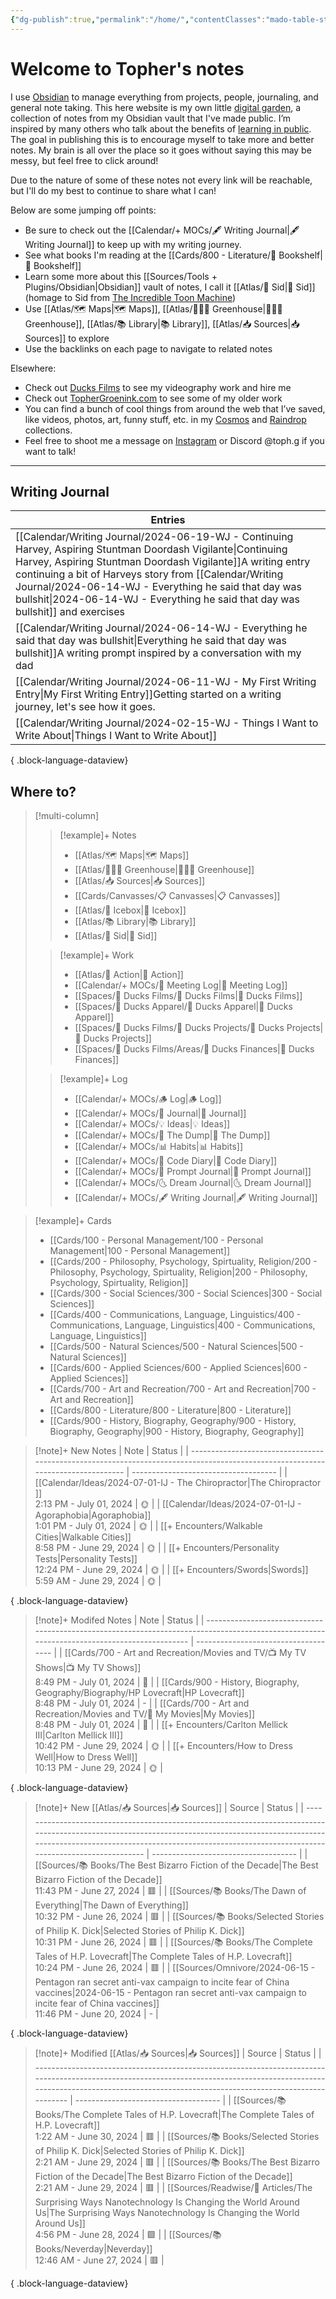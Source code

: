 ```yaml
---
{"dg-publish":true,"permalink":"/home/","contentClasses":"mado-table-stripe mado-table","tags":["gardenEntry"]}
---
```




# Welcome to Topher's notes

I use [Obsidian](https://obsidian.md/) to manage everything from projects, people, journaling, and general note taking. This here website is my own little [digital garden](https://maggieappleton.com/garden-history), a collection of notes from my Obsidian vault that I've made public. I’m inspired by many others who talk about the benefits of [learning in public](https://notes.nicolevanderhoeven.com/Learning+in+public). The goal in publishing this is to encourage myself to take more and better notes. My brain is all over the place so it goes without saying this may be messy, but feel free to click around! 

Due to the nature of some of these notes not every link will be reachable, but I'll do my best to continue to share what I can! 

Below are some jumping off points:

- Be sure to check out the [[Calendar/+ MOCs/🖋 Writing Journal\|🖋 Writing Journal]] to keep up with my writing journey. 
- See what books I'm reading at the [[Cards/800 - Literature/📗 Bookshelf\|📗 Bookshelf]]
- Learn some more about this [[Sources/Tools + Plugins/Obsidian\|Obsidian]] vault of notes, I call it [[Atlas/🧠 Sid\|🧠 Sid]] (homage to Sid from [The Incredible Toon Machine](https://www.youtube.com/watch?v=w6RD2s4TQAQ))
- Use [[Atlas/🗺 Maps\|🗺 Maps]], [[Atlas/👨🏻‍🌾 Greenhouse\|👨🏻‍🌾 Greenhouse]], [[Atlas/📚 Library\|📚 Library]], [[Atlas/📥 Sources\|📥 Sources]] to explore 
- Use the backlinks on each page to navigate to related notes

Elsewhere:
- Check out [Ducks Films](http://ducksfilms.com) to see my videography work and hire me
- Check out [TopherGroenink.com](http://tophergroenink.com) to see some of my older work
- You can find a bunch of cool things from around the web that I’ve saved, like videos, photos, art, funny stuff, etc. in my [Cosmos](https://www.cosmos.so/topher) and [Raindrop](https://raindrop.io/tophg) collections.
- Feel free to shoot me a message on [Instagram](https://www.instagram.com/toph.g/) or Discord @toph.g if you want to talk!

---

## Writing Journal

| Entries                                                                                                                                                                                                                                                                                                                      |
| ---------------------------------------------------------------------------------------------------------------------------------------------------------------------------------------------------------------------------------------------------------------------------------------------------------------------------- |
| [[Calendar/Writing Journal/2024-06-19-WJ - Continuing Harvey, Aspiring Stuntman Doordash Vigilante\|Continuing Harvey, Aspiring Stuntman Doordash Vigilante]]<span class=summary>A writing entry continuing a bit of Harveys story from [[Calendar/Writing Journal/2024-06-14-WJ - Everything he said that day was bullshit\|2024-06-14-WJ - Everything he said that day was bullshit]] and exercises</span> |
| [[Calendar/Writing Journal/2024-06-14-WJ - Everything he said that day was bullshit\|Everything he said that day was bullshit]]<span class=summary>A writing prompt inspired by a conversation with my dad</span>                                                                                                         |
| [[Calendar/Writing Journal/2024-06-11-WJ - My First Writing Entry\|My First Writing Entry]]<span class=summary>Getting started on a writing journey, let's see how it goes.</span>                                                                                                                                        |
| [[Calendar/Writing Journal/2024-02-15-WJ - Things I Want to Write About\|Things I Want to Write About]]<span class=summary></span>                                                                                                                                                                                        |

{ .block-language-dataview}


## Where to?

> [!multi-column]
> > [!example]+ Notes
> > - [[Atlas/🗺 Maps\|🗺 Maps]]
> > - [[Atlas/👨🏻‍🌾 Greenhouse\|👨🏻‍🌾 Greenhouse]]
> > - [[Atlas/📥 Sources\|📥 Sources]]
> > - [[Cards/Canvasses/📋 Canvasses\|📋 Canvasses]]
> > - [[Atlas/🧊 Icebox\|🧊 Icebox]]
> > - [[Atlas/📚 Library\|📚 Library]]
> > - [[Atlas/🧠 Sid\|🧠 Sid]]
> 
> > [!example]+ Work
> > - [[Atlas/🏹 Action\|🏹 Action]]
> > - [[Calendar/+ MOCs/👥 Meeting Log\|👥 Meeting Log]]
> > - [[Spaces/🦆 Ducks Films/🦆 Ducks Films\|🦆 Ducks Films]]
> > - [[Spaces/🦆 Ducks Apparel/🦆 Ducks Apparel\|🦆 Ducks Apparel]]
> > - [[Spaces/🦆 Ducks Films/🌈 Ducks Projects/🌈 Ducks Projects\|🌈 Ducks Projects]]
> > - [[Spaces/🦆 Ducks Films/Areas/💸 Ducks Finances\|💸 Ducks Finances]]
> 
> > [!example]+ Log
> > - [[Calendar/+ MOCs/🪵 Log\|🪵 Log]]
> > - [[Calendar/+ MOCs/📓 Journal\|📓 Journal]]
> > - [[Calendar/+ MOCs/💡 Ideas\|💡 Ideas]]
> > - [[Calendar/+ MOCs/🔗 The Dump\|🔗 The Dump]]
> > - [[Calendar/+ MOCs/📊 Habits\|📊 Habits]]
> > - [[Calendar/+ MOCs/🧪 Code Diary\|🧪 Code Diary]]
> > - [[Calendar/+ MOCs/🎲 Prompt Journal\|🎲 Prompt Journal]]
> > - [[Calendar/+ MOCs/🌜 Dream Journal\|🌜 Dream Journal]]
> > - [[Calendar/+ MOCs/🖋 Writing Journal\|🖋 Writing Journal]]

> [!example]+ Cards
> - [[Cards/100 - Personal Management/100 - Personal Management\|100 - Personal Management]]
> - [[Cards/200 - Philosophy, Psychology, Spirtuality, Religion/200 - Philosophy, Psychology, Spirtuality, Religion\|200 - Philosophy, Psychology, Spirtuality, Religion]]
> - [[Cards/300 - Social Sciences/300 - Social Sciences\|300 - Social Sciences]]
> - [[Cards/400 - Communications, Language, Linguistics/400 - Communications, Language, Linguistics\|400 - Communications, Language, Linguistics]]
> - [[Cards/500 - Natural Sciences/500 - Natural Sciences\|500 - Natural Sciences]]
> - [[Cards/600 - Applied Sciences/600 - Applied Sciences\|600 - Applied Sciences]]
> - [[Cards/700 - Art and Recreation/700 - Art and Recreation\|700 - Art and Recreation]]
> - [[Cards/800 - Literature/800 - Literature\|800 - Literature]]
> - [[Cards/900 - History, Biography, Geography/900 - History, Biography, Geography\|900 - History, Biography, Geography]]

> [!note]+ New Notes
>  | Note                                                                                                                            | Status                               |
> | ------------------------------------------------------------------------------------------------------------------------------- | ------------------------------------ |
> | [[Calendar/Ideas/2024-07-01-IJ - The Chiropractor\|The Chiropractor ]]<br><span class='block'>2:13 PM - July 01, 2024</span> | <span class='center-block'>🌞</span> |
> | [[Calendar/Ideas/2024-07-01-IJ - Agoraphobia\|Agoraphobia]]<br><span class='block'>1:01 PM - July 01, 2024</span>            | <span class='center-block'>🌞</span> |
> | [[+ Encounters/Walkable Cities\|Walkable Cities]]<br><span class='block'>8:58 PM - June 29, 2024</span>                      | <span class='center-block'>🌞</span> |
> | [[+ Encounters/Personality Tests\|Personality Tests]]<br><span class='block'>12:24 PM - June 29, 2024</span>                 | <span class='center-block'>🌞</span> |
> | [[+ Encounters/Swords\|Swords]]<br><span class='block'>5:59 AM - June 29, 2024</span>                                        | <span class='center-block'>🌞</span> |
> 
{ .block-language-dataview}

> [!note]+ Modifed Notes
>  | Note                                                                                                                                        | Status                               |
> | ------------------------------------------------------------------------------------------------------------------------------------------- | ------------------------------------ |
> | [[Cards/700 - Art and Recreation/Movies and TV/📺 My TV Shows\|📺 My TV Shows]]<br><span class='block'>8:49 PM - July 01, 2024</span>    | <span class='center-block'>🌿</span> |
> | [[Cards/900 - History, Biography, Geography/Biography/HP Lovecraft\|HP Lovecraft]]<br><span class='block'>8:48 PM - July 01, 2024</span> | <span class='center-block'>\-</span> |
> | [[Cards/700 - Art and Recreation/Movies and TV/🍿 My Movies\|My Movies]]<br><span class='block'>8:48 PM - July 01, 2024</span>           | <span class='center-block'>🌱</span> |
> | [[+ Encounters/Carlton Mellick III\|Carlton Mellick III]]<br><span class='block'>10:42 PM - June 29, 2024</span>                         | <span class='center-block'>🌞</span> |
> | [[+ Encounters/How to Dress Well\|How to Dress Well]]<br><span class='block'>10:13 PM - June 29, 2024</span>                             | <span class='center-block'>🌞</span> |
> 
{ .block-language-dataview}


> [!note]+ New [[Atlas/📥 Sources\|📥 Sources]]
>  | Source                                                                                                                                                                                                                                                  | Status                               |
> | ------------------------------------------------------------------------------------------------------------------------------------------------------------------------------------------------------------------------------------------------------- | ------------------------------------ |
> | [[Sources/📚 Books/The Best Bizarro Fiction of the Decade\|The Best Bizarro Fiction of the Decade]]<br><span class='block'>11:43 PM - June 27, 2024</span>                                                                                           | <span class='center-block'>🟥</span> |
> | [[Sources/📚 Books/The Dawn of Everything\|The Dawn of Everything]]<br><span class='block'>10:32 PM - June 26, 2024</span>                                                                                                                           | <span class='center-block'>🟥</span> |
> | [[Sources/📚 Books/Selected Stories of Philip K. Dick\|Selected Stories of Philip K. Dick]]<br><span class='block'>10:31 PM - June 26, 2024</span>                                                                                                   | <span class='center-block'>🟥</span> |
> | [[Sources/📚 Books/The Complete Tales of H.P. Lovecraft\|The Complete Tales of H.P. Lovecraft]]<br><span class='block'>10:24 PM - June 26, 2024</span>                                                                                               | <span class='center-block'>🟥</span> |
> | [[Sources/Omnivore/2024-06-15 - Pentagon ran secret anti-vax campaign to incite fear of China vaccines\|2024-06-15 - Pentagon ran secret anti-vax campaign to incite fear of China vaccines]]<br><span class='block'>11:46 PM - June 20, 2024</span> | <span class='center-block'>\-</span> |
> 
{ .block-language-dataview}

> [!note]+ Modified [[Atlas/📥 Sources\|📥 Sources]]
>  | Source                                                                                                                                                                                                                           | Status                               |
> | -------------------------------------------------------------------------------------------------------------------------------------------------------------------------------------------------------------------------------- | ------------------------------------ |
> | [[Sources/📚 Books/The Complete Tales of H.P. Lovecraft\|The Complete Tales of H.P. Lovecraft]]<br><span class='block'>1:22 AM - June 30, 2024</span>                                                                         | <span class='center-block'>🟥</span> |
> | [[Sources/📚 Books/Selected Stories of Philip K. Dick\|Selected Stories of Philip K. Dick]]<br><span class='block'>2:21 AM - June 29, 2024</span>                                                                             | <span class='center-block'>🟥</span> |
> | [[Sources/📚 Books/The Best Bizarro Fiction of the Decade\|The Best Bizarro Fiction of the Decade]]<br><span class='block'>2:21 AM - June 29, 2024</span>                                                                     | <span class='center-block'>🟥</span> |
> | [[Sources/Readwise/📰 Articles/The Surprising Ways Nanotechnology Is Changing the World Around Us\|The Surprising Ways Nanotechnology Is Changing the World Around Us]]<br><span class='block'>4:56 PM - June 28, 2024</span> | <span class='center-block'>🟩</span> |
> | [[Sources/📚 Books/Neverday\|Neverday]]<br><span class='block'>12:46 AM - June 27, 2024</span>                                                                                                                                | <span class='center-block'>🟥</span> |
> 
{ .block-language-dataview}